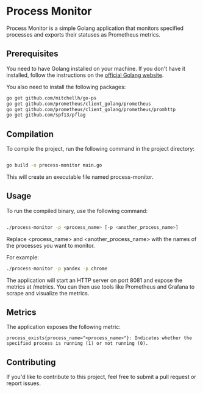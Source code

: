 # Process Monitor

Process Monitor is a simple Golang application that monitors specified processes and exports their statuses as Prometheus metrics.

## Prerequisites

You need to have Golang installed on your machine. If you don't have it installed, follow the instructions on the [official Golang website](https://golang.org/doc/install).

You also need to install the following packages:

```bash
go get github.com/mitchellh/go-ps
go get github.com/prometheus/client_golang/prometheus
go get github.com/prometheus/client_golang/prometheus/promhttp
go get github.com/spf13/pflag
```
## Compilation

To compile the project, run the following command in the project directory:

```bash

go build -o process-monitor main.go
```

This will create an executable file named process-monitor.
## Usage

To run the compiled binary, use the following command:

```bash

./process-monitor -p <process_name> [-p <another_process_name>]
```
Replace <process_name> and <another_process_name> with the names of the processes you want to monitor.

For example:

```bash
./process-monitor -p yandex -p chrome
```
The application will start an HTTP server on port 8081 and expose the metrics at /metrics. You can then use tools like Prometheus and Grafana to scrape and visualize the metrics.
## Metrics

The application exposes the following metric:

    process_exists{process_name="<process_name>"}: Indicates whether the specified process is running (1) or not running (0).

## Contributing

If you'd like to contribute to this project, feel free to submit a pull request or report issues.